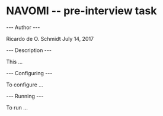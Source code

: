 # NAVOMI -- pre-interview task

--- Author ---

Ricardo de O. Schmidt
July 14, 2017

--- Description ---

This ...

--- Configuring ---

To configure ...

--- Running ---

To run ...

